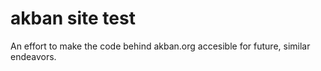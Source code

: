 akban site test
===============
An effort to make the code behind akban.org accesible for future, similar endeavors. 
